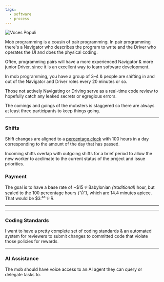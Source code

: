 ```yaml
---
tags:
  - software
  - process
---
```

![Voces Populi](images/software/Voces%20Populi/svg.svg)

Mob programming is a cousin of pair programming. In pair programming there's a Navigator who describes the program to write and the Driver who operates the UI and does the physical coding.

Often, programming pairs will have a more experienced Navigator & more junior Driver, since it is an excellent way to learn software development.

In mob programming, you have a group of 3–4 & people are shifting in and out of the Navigator and Driver roles every 20 minutes or so.

Those not actively Navigating or Driving serve as a real-time code review to hopefully catch any leaked secrets or egregious errors.

The comings and goings of the mobsters is staggered so there are always at least three participants to keep things going.

---
### Shifts

Shift changes are aligned to a [percentage clock](Clock) with 100 hours in a day corresponding to the amount of the day that has passed.

Incoming shifts overlap with outgoing shifts for a brief period to allow the new worker to acclimate to the current status of the project and issue priorities.

### Payment

The goal is to have a base rate of ~$15 ⅌ Babylonian *(traditional)* hour, but scaled to the 100 percentage hours *(“ʜ͋”)*, which are 14.4 minutes apiece. That would be $3.⁶⁰ ⅌ ʜ͋.



---

---
### Coding Standards

I want to have a pretty complete set of coding standards & an automated system for reviewers to submit changes to committed code that violate those policies for rewards.

---
### AI Assistance

The mob should have voice access to an AI agent they can query or delegate tasks to.